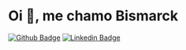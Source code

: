 # Oi 👋, me chamo Bismarck
[![Github Badge](https://img.shields.io/badge/-Github-000?style=flat-square&logo=Github&logoColor=white&link=https://github.com/marckdados)](https://github.com/marckdados)
[![Linkedin Badge](https://img.shields.io/badge/-LinkedIn-blue?style=flat-square&logo=Linkedin&logoColor=white&link=https://https://www.linkedin.com/in/bismarck-nóbrega-pereira-9ab300194/)](https://www.linkedin.com/in/fagnerpsantos/)